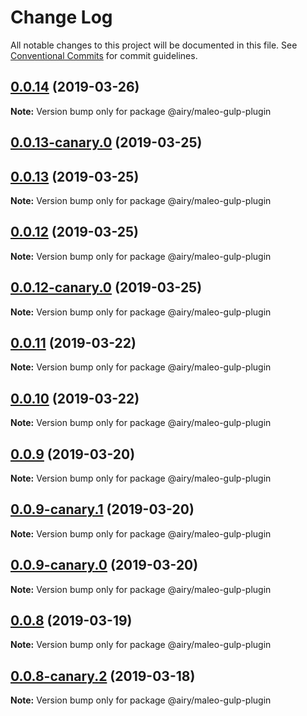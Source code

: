 # Change Log

All notable changes to this project will be documented in this file.
See [Conventional Commits](https://conventionalcommits.org) for commit guidelines.

## [0.0.14](https://github.com/alvinkl/maleo.js/compare/@airy/maleo-gulp-plugin@0.0.12-canary.0...@airy/maleo-gulp-plugin@0.0.14) (2019-03-26)

**Note:** Version bump only for package @airy/maleo-gulp-plugin



## [0.0.13-canary.0](https://github.com/airyrooms/maleo.js/compare/@airy/maleo-gulp-plugin@0.0.12-canary.0...@airy/maleo-gulp-plugin@0.0.13-canary.0) (2019-03-25)


## [0.0.13](https://github.com/alvinkl/maleo.js/compare/@airy/maleo-gulp-plugin@0.0.12-canary.0...@airy/maleo-gulp-plugin@0.0.13) (2019-03-25)

**Note:** Version bump only for package @airy/maleo-gulp-plugin





## [0.0.12](https://github.com/alvinkl/maleo.js/compare/@airy/maleo-gulp-plugin@0.0.12-canary.0...@airy/maleo-gulp-plugin@0.0.12) (2019-03-25)

**Note:** Version bump only for package @airy/maleo-gulp-plugin





## [0.0.12-canary.0](https://github.com/airyrooms/maleo.js/compare/@airy/maleo-gulp-plugin@0.0.10-canary.0...@airy/maleo-gulp-plugin@0.0.12-canary.0) (2019-03-25)

**Note:** Version bump only for package @airy/maleo-gulp-plugin





## [0.0.11](https://github.com/alvinkl/maleo.js/compare/@airy/maleo-gulp-plugin@0.0.9-canary.1...@airy/maleo-gulp-plugin@0.0.11) (2019-03-22)

**Note:** Version bump only for package @airy/maleo-gulp-plugin





## [0.0.10](https://github.com/alvinkl/maleo.js/compare/@airy/maleo-gulp-plugin@0.0.9-canary.1...@airy/maleo-gulp-plugin@0.0.10) (2019-03-22)

**Note:** Version bump only for package @airy/maleo-gulp-plugin





## [0.0.9](https://github.com/alvinkl/maleo.js/compare/@airy/maleo-gulp-plugin@0.0.9-canary.1...@airy/maleo-gulp-plugin@0.0.9) (2019-03-20)

**Note:** Version bump only for package @airy/maleo-gulp-plugin





## [0.0.9-canary.1](https://github.com/airyrooms/maleo.js/compare/@airy/maleo-gulp-plugin@0.0.8-canary.2...@airy/maleo-gulp-plugin@0.0.9-canary.1) (2019-03-20)

**Note:** Version bump only for package @airy/maleo-gulp-plugin





## [0.0.9-canary.0](https://github.com/airyrooms/maleo.js/compare/@airy/maleo-gulp-plugin@0.0.8-canary.2...@airy/maleo-gulp-plugin@0.0.9-canary.0) (2019-03-20)

**Note:** Version bump only for package @airy/maleo-gulp-plugin





## [0.0.8](https://github.com/alvinkl/maleo.js/compare/@airy/maleo-gulp-plugin@0.0.8-canary.2...@airy/maleo-gulp-plugin@0.0.8) (2019-03-19)

**Note:** Version bump only for package @airy/maleo-gulp-plugin





## [0.0.8-canary.2](https://github.com/airyrooms/maleo.js/compare/@airy/maleo-gulp-plugin@0.0.8-alpha.0...@airy/maleo-gulp-plugin@0.0.8-canary.2) (2019-03-18)

**Note:** Version bump only for package @airy/maleo-gulp-plugin
